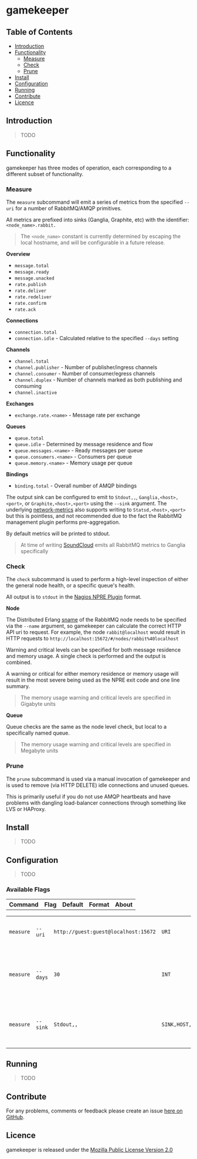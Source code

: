 # gamekeeper

## Table of Contents

* [Introduction](#introduction)
* [Functionality](#functionality)
    - [Measure](#measure)
    - [Check](#check)
    - [Prune](#prune)
* [Install](#install)
* [Configuration](#configuration)
* [Running](#running)
* [Contribute](#contribute)
* [Licence](#licence)


## Introduction

> TODO


## Functionality

gamekeeper has three modes of operation, each corresponding to a different
subset of functionality.

### Measure

The `measure` subcommand will emit a series of metrics from the specified
`--uri` for a number of RabbitMQ/AMQP primitives.

All metrics are prefixed into sinks (Ganglia, Graphite, etc) with the
identifier: `<node_name>.rabbit.`

> The `<node_name>` constant is currently determined by escaping the local hostname, and will be configurable in a future release.

**Overview**

* `message.total`
* `message.ready`
* `message.unacked`
* `rate.publish`
* `rate.deliver`
* `rate.redeliver`
* `rate.confirm`
* `rate.ack`

**Connections**

* `connection.total`
* `connection.idle` - Calculated relative to the specified `--days` setting

**Channels**

* `channel.total`
* `channel.publisher` - Number of publisher/ingress channels
* `channel.consumer` - Number of consumer/egress channels
* `channel.duplex` - Number of channels marked as both publishing and consuming
* `channel.inactive`

**Exchanges**

* `exchange.rate.<name>` - Message rate per exchange

**Queues**

* `queue.total`
* `queue.idle` - Determined by message residence and flow
* `queue.messages.<name>` - Ready messages per queue
* `queue.consumers.<name>` - Consumers per queue
* `queue.memory.<name>` - Memory usage per queue

**Bindings**

* `binding.total` - Overall number of AMQP bindings

The output sink can be configured to emit to `Stdout,,`,
`Ganglia,<host>,<port>`, or `Graphite,<host>,<port>` using the `--sink`
argument. The underlying [network-metrics](http://github.com/brendanhay/network-metrics) also
supports writing to `Statsd,<host>,<port>` but this is pointless, and not
recommended due to the fact the RabbitMQ management plugin performs pre-aggregation.

By default metrics will be printed to stdout.

> At time of writing [SoundCloud](http://www.soundcloud.com) emits all
> RabbitMQ metrics to Ganglia specifically

### Check

The `check` subcommand is used to perform a high-level inspection of
either the general node health, or a specific queue's health.

All output is to `stdout` in the
[Nagios NPRE Plugin](http://nagiosplug.sourceforge.net/developer-guidelines.html)
format.

**Node**

The Distributed Erlang [sname](http://www.erlang.org/doc/reference_manual/distributed.html) of the
RabbitMQ node needs to be specified via the `--name` argument, so gamekeeper can calculate the correct HTTP API uri to
request. For example, the node `rabbit@localhost` would result in HTTP requests to `http://localhost:15672/#/nodes/rabbit%40localhost`

Warning and critical levels can be specified for both message residence
and memory usage. A single check is performed and the output is combined.

A warning or critical for either memory residence or memory usage will
result in the most severe being used as the NPRE exit code and one line
summary.

> The memory usage warning and critical levels are specified in Gigabyte units

**Queue**

Queue checks are the same as the node level check, but local to a specifically
named queue.

> The memory usage warning and critical levels are specified in Megabyte units

### Prune

The `prune` subcommand is used via a manual invocation of gamekeeper and is
used to remove (via HTTP DELETE) idle connections and unused queues.

This is primarily useful if you do not use AMQP heartbeats and have problems
with dangling load-balancer connections through something like LVS or HAProxy.


## Install

> TODO


## Configuration

> TODO

### Available Flags

<table width="100%">

  <tr>
    <th>Command</th>
    <th>Flag</th>
    <th>Default</th>
    <th>Format</th>
    <th>About</th>
  </tr>

</table>

<table width="100%">

  <tr>
    <td><code>measure</code></td>
    <td><code>--uri</code></td>
    <td><code>http://guest:guest@localhost:15672</code></td>
    <td><code>URI</code></td>
    <td>Address of the RabbitMQ API to poll</td>
  </tr>

  <tr>
    <td><code>measure</code></td>
    <td><code>--days</code></td>
    <td><code>30</code></td>
    <td><code>INT</code></td>
    <td>Number of days before a conncetion is considered stale</td>
  </tr>

  <tr>
    <td><code>measure</code></td>
    <td><code>--sink</code></td>
    <td><code>Stdout,,</code></td>
    <td><code>SINK,HOST,PORT</code></td>
    <td>Sink options describing the type and host/port combination</td>
  </tr>

</table>

## Running

> TODO


## Contribute

For any problems, comments or feedback please create an issue [here on GitHub](github.com/brendanhay/gamekeeper/issues).


## Licence

gamekeeper is released under the [Mozilla Public License Version 2.0](http://www.mozilla.org/MPL/)
